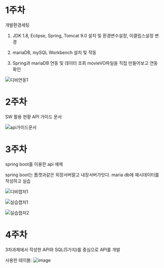 # 1주차

개발환경세팅
1. JDK 1.8, Eclipse, Spring, Tomcat 9.0 설치 및 환경변수설정, 이클립스설정 변경

2. mariaDB, mySQL Workbench 설치 및 작동

3. Spring과 mariaDB 연동 및 데이터 조회
movieVO파일을 직접 만들어보고 연동 확인

![디비연동1](https://user-images.githubusercontent.com/75518309/106093874-714e7580-6174-11eb-8682-c31093acaf5c.png)

# 2주차

SW 활용 현황 API 가이드 문서

![api가이드문서](https://user-images.githubusercontent.com/75518309/106094275-10736d00-6175-11eb-8702-e084c8b466e3.PNG)

# 3주차

spring boot를 이용한 api 예제

spring boot는 톰캣과같은 외장서버말고 내장서버가잇다.
maria db에 예시데이터를 작성하고 실습

![디비캡처1](https://user-images.githubusercontent.com/75518309/106094509-7e1f9900-6175-11eb-81f3-97adc51804df.PNG)

![실습캡처1](https://user-images.githubusercontent.com/75518309/106094602-9e4f5800-6175-11eb-9209-60165cc2cea2.PNG)

![실습캡처2](https://user-images.githubusercontent.com/75518309/106094684-bfb04400-6175-11eb-864c-08808f2b7539.PNG)

# 4주차

3차과제에서 작성한 API와 SQL(5가지)를 중심으로 API를 개발

사용한 테이블:
![image](https://user-images.githubusercontent.com/75518309/106894450-5b235500-6732-11eb-8701-5d8e8bcc458e.png)

